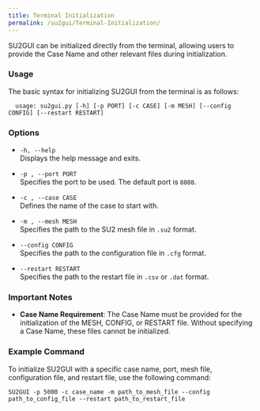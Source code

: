 ```yaml
---
title: Terminal Initialization
permalink: /su2gui/Terminal-Initialization/
---
```


SU2GUI can be initialized directly from the terminal, allowing users to provide the Case Name and other relevant files during initialization.

### Usage

The basic syntax for initializing SU2GUI from the terminal is as follows:

      usage: su2gui.py [-h] [-p PORT] [-c CASE] [-m MESH] [--config CONFIG] [--restart RESTART]


### Options

- `-h, --help`  
  Displays the help message and exits.

- `-p , --port PORT`  
  Specifies the port to be used. The default port is `8080`.

- `-c , --case CASE`  
  Defines the name of the case to start with.

- `-m , --mesh MESH`  
  Specifies the path to the SU2 mesh file in `.su2` format.

- `--config CONFIG`  
  Specifies the path to the configuration file in `.cfg` format.

- `--restart RESTART`  
  Specifies the path to the restart file in `.csv` or `.dat` format.

### Important Notes

- **Case Name Requirement**: The Case Name must be provided for the initialization of the MESH, CONFIG, or RESTART file. Without specifying a Case Name, these files cannot be initialized.

### Example Command

To initialize SU2GUI with a specific case name, port, mesh file, configuration file, and restart file, use the following command:


    SU2GUI -p 5000 -c case_name -m path_to_mesh_file --config path_to_config_file --restart path_to_restart_file
